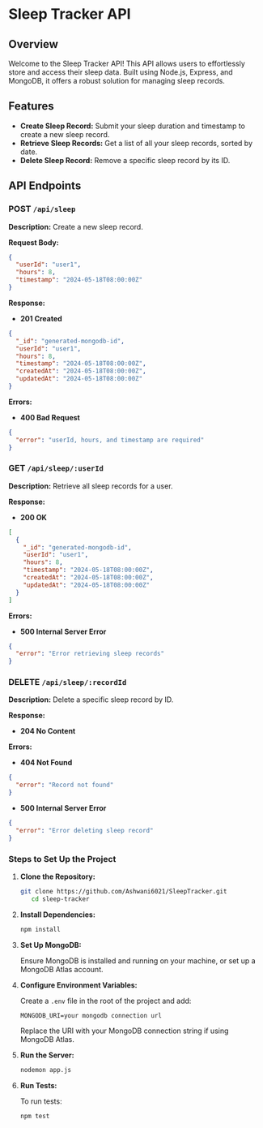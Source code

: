# Sleep Tracker API

## Overview

Welcome to the Sleep Tracker API! This API allows users to effortlessly store and access their sleep data. Built using Node.js, Express, and MongoDB, it offers a robust solution for managing sleep records.

## Features

- **Create Sleep Record:** Submit your sleep duration and timestamp to create a new sleep record.
- **Retrieve Sleep Records:** Get a list of all your sleep records, sorted by date.
- **Delete Sleep Record:** Remove a specific sleep record by its ID.

## API Endpoints

### POST `/api/sleep`

**Description:** Create a new sleep record.

**Request Body:**

```json
{
  "userId": "user1",
  "hours": 8,
  "timestamp": "2024-05-18T08:00:00Z"
}
```

**Response:**

- **201 Created**

```json
{
  "_id": "generated-mongodb-id",
  "userId": "user1",
  "hours": 8,
  "timestamp": "2024-05-18T08:00:00Z",
  "createdAt": "2024-05-18T08:00:00Z",
  "updatedAt": "2024-05-18T08:00:00Z"
}
```

**Errors:**

- **400 Bad Request**

```json
{
  "error": "userId, hours, and timestamp are required"
}
```

### GET `/api/sleep/:userId`

**Description:** Retrieve all sleep records for a user.

**Response:**

- **200 OK**

```json
[
  {
    "_id": "generated-mongodb-id",
    "userId": "user1",
    "hours": 8,
    "timestamp": "2024-05-18T08:00:00Z",
    "createdAt": "2024-05-18T08:00:00Z",
    "updatedAt": "2024-05-18T08:00:00Z"
  }
]
```

**Errors:**

- **500 Internal Server Error**

```json
{
  "error": "Error retrieving sleep records"
}
```

### DELETE `/api/sleep/:recordId`

**Description:** Delete a specific sleep record by ID.

**Response:**

- **204 No Content**

**Errors:**

- **404 Not Found**

```json
{
  "error": "Record not found"
}
```

- **500 Internal Server Error**

```json
{
  "error": "Error deleting sleep record"
}
```

### Steps to Set Up the Project

1. **Clone the Repository:**

   ```sh
   git clone https://github.com/Ashwani6021/SleepTracker.git
      cd sleep-tracker
   ```

2. **Install Dependencies:**

   ```sh
   npm install
   ```

3. **Set Up MongoDB:**

   Ensure MongoDB is installed and running on your machine, or set up a MongoDB Atlas account.

4. **Configure Environment Variables:**

   Create a `.env` file in the root of the project and add:

   ```env
   MONGODB_URI=your mongodb connection url
   ```

   Replace the URI with your MongoDB connection string if using MongoDB Atlas.

5. **Run the Server:**

   ```sh
   nodemon app.js
   ```

6. **Run Tests:**

   To run tests:

   ```sh
   npm test
   ```
